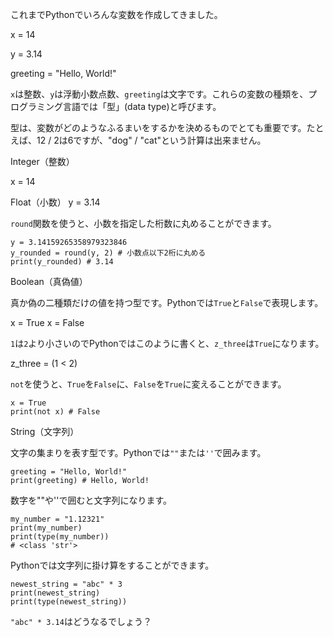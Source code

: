 これまでPythonでいろんな変数を作成してきました。

x = 14

y = 3.14

greeting = "Hello, World!"

`x`は整数、`y`は浮動小数点数、`greeting`は文字です。これらの変数の種類を、プログラミング言語では「型」(data type)と呼びます。

型は、変数がどのようなふるまいをするかを決めるものでとても重要です。たとえば、12 / 2は6ですが、"dog" / "cat"という計算は出来ません。

Integer（整数）

x = 14

Float（小数）
y = 3.14

`round`関数を使うと、小数を指定した桁数に丸めることができます。

```
y = 3.14159265358979323846
y_rounded = round(y, 2) # 小数点以下2桁に丸める
print(y_rounded) # 3.14
```

Boolean（真偽値）

真か偽の二種類だけの値を持つ型です。Pythonでは`True`と`False`で表現します。

x = True
x = False 

`1`は`2`より小さいのでPythonではこのように書くと、`z_three`は`True`になります。

z_three = (1 < 2)

`not`を使うと、`True`を`False`に、`False`を`True`に変えることができます。

```
x = True
print(not x) # False
```

String（文字列）

文字の集まりを表す型です。Pythonでは`""`または`''`で囲みます。

```
greeting = "Hello, World!"
print(greeting) # Hello, World!
```

数字を""や''で囲むと文字列になります。

```
my_number = "1.12321"
print(my_number)
print(type(my_number))
# <class 'str'>
```

Pythonでは文字列に掛け算をすることができます。

```
newest_string = "abc" * 3
print(newest_string)
print(type(newest_string))
```

`"abc" * 3.14`はどうなるでしょう？
